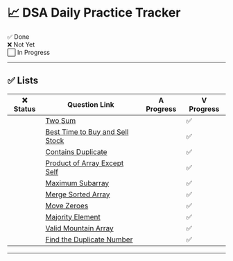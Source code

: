 # 📈 DSA Daily Practice Tracker

✅ Done  
❌ Not Yet  
⬜ In Progress

---

## ✅ Lists

|❌ Status | Question Link                                                                                   |      A Progress   |      V Progress        |
|-----------|------------------------------------------------------------------------------------------------|-------------------|------------------------|
|           | [Two Sum](https://leetcode.com/problems/two-sum/)                                              |                   |           ✅           |
|           | [Best Time to Buy and Sell Stock](https://leetcode.com/problems/best-time-to-buy-and-sell-stock/)|                 |           ✅           |
|           | [Contains Duplicate](https://leetcode.com/problems/contains-duplicate/)                        |                   |           ✅           |
|           | [Product of Array Except Self](https://leetcode.com/problems/product-of-array-except-self/)    |                   |           ✅           |
|           | [Maximum Subarray](https://leetcode.com/problems/maximum-subarray/)                            |                   |           ✅           |
|           | [Merge Sorted Array](https://leetcode.com/problems/merge-sorted-array/)                        |                   |           ✅           |
|           | [Move Zeroes](https://leetcode.com/problems/move-zeroes/)                                      |                   |           ✅           |
|           | [Majority Element](https://leetcode.com/problems/majority-element/)                            |                   |           ✅           |
|           | [Valid Mountain Array](https://leetcode.com/problems/valid-mountain-array/)                    |                   |           ✅           |
|           | [Find the Duplicate Number](https://leetcode.com/problems/find-the-duplicate-number/)          |                   |           ✅           |

---
